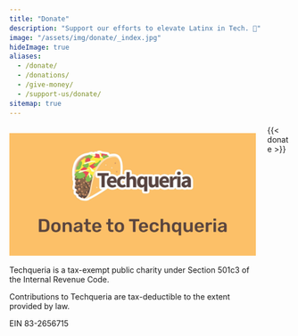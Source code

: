 ```yaml
---
title: "Donate"
description: "Support our efforts to elevate Latinx in Tech. 💛"
image: "/assets/img/donate/_index.jpg"
hideImage: true
aliases:
  - /donate/
  - /donations/
  - /give-money/
  - /support-us/donate/
sitemap: true
---
```



<div class="columns">
  <div class="column is-half">
    <p><img
        src="/assets/img/donate/donate.jpg"
        alt="Donate to Techqueria"></p>
    <p>Techqueria is a tax-exempt public charity under Section 501c3 of the Internal Revenue Code.</p>
    <p>Contributions to Techqueria are tax-deductible to the extent provided by law.</p>
    <p>EIN 83-2656715</p>
  </div>
  <div class="column is-half"> {{< donate >}}
  </div>
</div>
